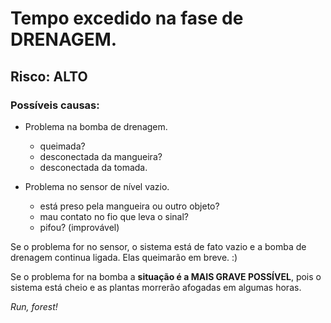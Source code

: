 

# Tempo excedido na fase de DRENAGEM.
## Risco: ALTO

### Possíveis causas:
* Problema na bomba de drenagem.
  - queimada?
  - desconectada da mangueira?
  - desconectada da tomada.
  
* Problema no sensor de nível vazio.
  - está preso pela mangueira ou outro objeto?
  - mau contato no fio que leva o sinal? 
  - pifou? (improvável)

Se o problema for no sensor, o sistema está de fato vazio e a bomba de drenagem continua ligada. Elas queimarão em breve. :)

Se o problema for na bomba a **situação é a MAIS GRAVE POSSÍVEL**, pois o sistema está cheio e as plantas morrerão afogadas em algumas horas.

*Run, forest!*
